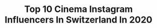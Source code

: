 ---
title: Top 10 Cinema Instagram Influencers In Switzerland In 2020
description: >-
  Find top cinema Instagram influencers in Switzerland in 2020. Most popular hashtags: #cinematography #quarantine #nature #letsgo.
platform: Instagram
profiles:
  - username: "ian_hanninen"
    fullname: >-
      IAN MEDIA
    location: "Switzerland"
    followers: 7328
    engagement: 2142
    commentsToLikes: 0.037340
    id: ck5hge77a2bcx0i11rpphrjol
    verified: false
    hashtags: "#bmwclub, #rslove, #mk6gti, #airride"
  - username: "ligiabaleeiro"
    fullname: >-
      Lígia Baleeiro
    location: "Switzerland"
    followers: 17415
    engagement: 384
    commentsToLikes: 0.056073
    id: ck1391e21j1ut0i190z1hu3n3
    verified: false
    hashtags: "#schweiz, #igerssuisse, #amor, #super"
  - username: "nicopinacalvin"
    fullname: >-
      Nicolás Pina
    location: "Switzerland"
    followers: 5342
    engagement: 802
    commentsToLikes: 0.037720
    id: ck6u9d12pwuk00j7118o8dobg
    verified: false
    hashtags: "#adventure, #surfexploration, #sahara, #surfing"
  - username: "pandafpv"
    fullname: >-
      Platon Maksimov
    location: "Switzerland"
    followers: 3827
    engagement: 1038
    commentsToLikes: 0.081521
    id: ck8swxpqafl350j78hisds5rj
    verified: false
    hashtags: ""
  - username: "blumepictures"
    fullname: >-
      Lukas "Blume" Rösli
    location: "Switzerland"
    followers: 2440
    engagement: 1369
    commentsToLikes: 0.049752
    id: ck6ua3h3f19j90j71vzgohqf9
    verified: false
    hashtags: "#abadoned, #underground, #raw, #2020"
  - username: "ksenia_dzhalaganiya"
    fullname: >-
      KSENIA
    location: "Switzerland"
    followers: 1011510
    engagement: 173
    commentsToLikes: 0.024669
    id: ck0vx2qynwuuo0i199t78crfn
    verified: true
    hashtags: "#istanbulpage, #gymnastics, #takemeback, #dolomitesitaly"
  - username: "nicole_berchtold"
    fullname: >-
      Nicole Berchtold 🇨🇭
    location: "Switzerland"
    followers: 7048
    engagement: 771
    commentsToLikes: 0.037513
    id: ck6trm9pozt080j71qcwltmbd
    verified: false
    hashtags: "#sabinechallenge, #sabine, #tuesday, #radio"
  - username: "kariemhussein"
    fullname: >-
      Kariem Hussein
    location: "Switzerland"
    followers: 17138
    engagement: 677
    commentsToLikes: 0.014609
    id: ck5zoaosiq4u40i149y1oqs1s
    verified: false
    hashtags: "#talk, #fullfocus, #warmup, #austria"
  - username: "bertiweber"
    fullname: >-
      Photo & Film Services
    location: "Switzerland"
    followers: 2457
    engagement: 2530
    commentsToLikes: 0.181676
    id: ck6topt5ofey20j71ziy6j8h1
    verified: false
    hashtags: "#caplover, #switzerland, #winterzauber, #flims"
  - username: "bornofdustandstone"
    fullname: >-
      Sam Veyre
    location: "Switzerland"
    followers: 8982
    engagement: 1301
    commentsToLikes: 0.057495
    id: ck9ha2ivbavdx0j78hc64ui2o
    verified: false
    hashtags: "#createcommune, #dreamermagazine, #outdoortones, #takayama"
---